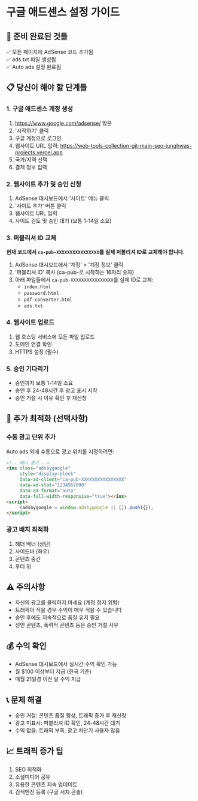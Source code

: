 # 구글 애드센스 설정 가이드

## 🎯 준비 완료된 것들
✅ 모든 페이지에 AdSense 코드 추가됨  
✅ ads.txt 파일 생성됨  
✅ Auto ads 설정 완료됨  

## 📋 당신이 해야 할 단계들

### 1. 구글 애드센스 계정 생성
1. https://www.google.com/adsense/ 방문
2. '시작하기' 클릭
3. 구글 계정으로 로그인
4. 웹사이트 URL 입력: https://web-tools-collection-git-main-seo-junghwas-projects.vercel.app
5. 국가/지역 선택
6. 결제 정보 입력

### 2. 웹사이트 추가 및 승인 신청
1. AdSense 대시보드에서 '사이트' 메뉴 클릭
2. '사이트 추가' 버튼 클릭
3. 웹사이트 URL 입력
4. 사이트 검토 및 승인 대기 (보통 1-14일 소요)

### 3. 퍼블리셔 ID 교체
**현재 코드에서 `ca-pub-XXXXXXXXXXXXXXXX`를 실제 퍼블리셔 ID로 교체해야 합니다.**

1. AdSense 대시보드에서 '계정' > '계정 정보' 클릭
2. '퍼블리셔 ID' 복사 (ca-pub-로 시작하는 16자리 숫자)
3. 아래 파일들에서 `ca-pub-XXXXXXXXXXXXXXXX`를 실제 ID로 교체:
   - `index.html`
   - `password.html`
   - `pdf-converter.html`
   - `ads.txt`

### 4. 웹사이트 업로드
1. 웹 호스팅 서비스에 모든 파일 업로드
2. 도메인 연결 확인
3. HTTPS 설정 (필수)

### 5. 승인 기다리기
- 승인까지 보통 1-14일 소요
- 승인 후 24-48시간 후 광고 표시 시작
- 승인 거절 시 이유 확인 후 재신청

## 🔧 추가 최적화 (선택사항)

### 수동 광고 단위 추가
Auto ads 외에 수동으로 광고 위치를 지정하려면:

```html
<!-- 배너 광고 -->
<ins class="adsbygoogle"
     style="display:block"
     data-ad-client="ca-pub-XXXXXXXXXXXXXXXX"
     data-ad-slot="1234567890"
     data-ad-format="auto"
     data-full-width-responsive="true"></ins>
<script>
     (adsbygoogle = window.adsbygoogle || []).push({});
</script>
```

### 광고 배치 최적화
1. 헤더 배너 (상단)
2. 사이드바 (좌우)
3. 콘텐츠 중간
4. 푸터 위

## ⚠️ 주의사항
- 자신의 광고를 클릭하지 마세요 (계정 정지 위험)
- 트래픽이 적을 경우 수익이 매우 적을 수 있습니다
- 승인 후에도 지속적으로 품질 유지 필요
- 성인 콘텐츠, 폭력적 콘텐츠 등은 승인 거절 사유

## 💰 수익 확인
- AdSense 대시보드에서 실시간 수익 확인 가능
- 월 $100 이상부터 지급 (한국 기준)
- 매월 21일경 이전 달 수익 지급

## 📞 문제 해결
- 승인 거절: 콘텐츠 품질 향상, 트래픽 증가 후 재신청
- 광고 미표시: 퍼블리셔 ID 확인, 24-48시간 대기
- 수익 없음: 트래픽 부족, 광고 차단기 사용자 많음

## 📈 트래픽 증가 팁
1. SEO 최적화
2. 소셜미디어 공유
3. 유용한 콘텐츠 지속 업데이트
4. 검색엔진 등록 (구글 서치 콘솔)